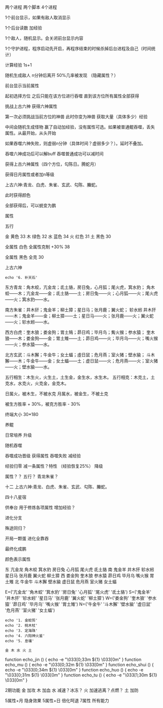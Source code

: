 两个进程 两个脚本
4个进程 

1个前台显示，如果有敌人取消显示

1个后台读数 加经验

1个敌人，随机显示。会关闭前台显示内容

1个守护进程，程序启动先开启，再程序结束的时候杀掉后台进程及自己（时间统计）





计算经验 1s+1

随机生成敌人 n分钟后离开 50%几率被发现  （隐藏属性？）

前台显示当前属性



起初选择方位
之后只能在该方位进行吞噬
直到该方位所有属性全部获得



挑战上古六神 获得六神属性

第一次必须挑战当前方位的神兽  此时你变为神兽 获取大量（具体多少）经验


中间会随机生成怪物 赢了自动加经验，没有属性可选。如果被普通鲲吞噬，丢失属性。从最开始，从头开始

如果吞噬六神失败，则虚弱n分钟（具体时间？虚弱多少？）。延时不叠加。

吞噬六神成功后可以解buff
吞噬普通成功可以减时间

获得上古六神属性（四个方位，勾陈日。腾蛇月）

获得日月属性或者加n等级

上古六神:青龙、白虎、朱雀、玄武、勾陈、螣蛇。

此时获得颜色


全部获得后，可以蜕变为鹏




属性

五行

金 黄色 33
木 绿色 32
水 蓝色 34
火 红色 31
土 黑色 30

全属性 白色 全属性克制 +30% 38

全属性 黑色 全克 30
 


上古六神




    echo '6. 补天石'





东方青龙：角木蛟，亢金龙；氐土貉，房日兔，心月狐；尾火虎，箕水豹；
角木蛟——木；亢金龙——金；氐土貉——土；房日兔——火；心月狐——火；尾火虎——火；箕水豹——水。

南方朱雀：井木豻；鬼金羊；柳土獐；星日马；张月鹿；翼火蛇； 轸水蚓
井木犴——木；鬼金羊——金；柳土獐——土；星日马——火；张月鹿——火；翼火蛇——火；轸水蚓——水。

西方白虎：奎木狼；娄金狗；胃土鴙；昴日鸡；毕月鸟；觜火猴；参水猿；
奎木狼——木；娄金狗——金；胃土雉——土；昴日鸡——火；毕月乌——火；嘴火猴——火；参水猿——水。

北方玄武：斗木獬；牛金牛；女土蝠；虛日鼠；危月燕；室火猪；壁水貐；
斗木獬——木；牛金牛——金；女土蝠——土；虚日鼠——火；危月燕——火；室火猪——火；壁水貐——水。


五行相生：木生火，火生土，土生金，金生水，水生木。
五行相克：木克土，土克水，水克火，火克金，金克木。

日属火，被木生，不被水克
月属水，被金生，不被土克

被生方胜率 + 30%，被克方胜率 - 30%

终端大小
30*180


养鲲

日常培养
升级

随机吞噬

吞噬成功晋级 获得属性
吞噬失败 减经验

经验归零 减一条属性？特性 （经验恢复25%）  降级

属性？？
五行？ 青龙朱雀？ 

十二
上古六神:青龙、白虎、朱雀、玄武、勾陈、螣蛇。

四十八星宿

供奉台  用于修炼各项属性 增加经验？

进化分支

殊途同归？

开局一颗蛋
进化全靠吞

最终化成鹏


颜色表示属性

东	亢金龙	角木蛟	箕水豹	房日兔	心月狐	尾火虎	氐土貉
南	鬼金羊	井木犴	轸水蚓	星日马	张月鹿	翼火蛇	柳土獐
西	娄金狗	奎木狼	参水猿	昴日鸡	毕月乌	嘴火猴	胃土雉
北	牛金牛	斗木獬	壁水貐	虚日鼠	危月燕	室火猪	女土蝠



E=('亢金龙' '角木蛟' '箕水豹' '房日兔' '心月狐' '尾火虎' '氐土貉')
S=('鬼金羊' '井木犴' '轸水蚓' '星日马' '张月鹿' '翼火蛇' '柳土獐')
W=('娄金狗' '奎木狼' '参水猿' '昴日鸡' '毕月乌' '嘴火猴' '胃土雉')
N=('牛金牛' '斗木獬' '壁水貐' '虚日鼠' '危月燕' '室火猪' '女土蝠')




    echo '1. 金蛟剪' 
    echo '2. 桃木杖' 
    echo '3. 定海珠' 
    echo '4. 六阳神火鉴' 
    echo '5. 息壤' 

    金 木 水 火 土 



    
function echo_jin () {
    echo -e "\033[0;33m ${1} \033[0m"
}
function echo_mu () {
    echo -e "\033[0;32m ${1} \033[0m"
}
function echo_shui () {
    echo -e "\033[0;34m ${1} \033[0m"
}
function echo_huo () {
    echo -e "\033[0;31m ${1} \033[0m"
}
function echo_tu () {
    echo -e "\033[1;30m ${1} \033[0m"
}



2期功能
金 加攻
木 加血
水 减速？冰冻？
火 加速逃离？点燃？
土 加防

5属性+月 隐身效果
5属性+日 倍化呵退
7属性 所有能力